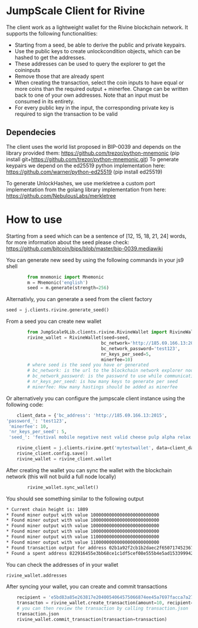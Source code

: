 # JumpScale Client for Rivine

The client work as a lightweight wallet for the Rivine blockchain network.
It supports the following functionalities:

- Starting from a seed, be able to derive the public and private keypairs.
- Use the public keys to create unlockcondition objects, which can be hashed to get the addresses.
- These addresses can be used to query the explorer to get the coininputs
- Remove those that are already spent
- When creating the transaction, select the coin inputs to have equal or more coins than the required output + minerfee. Change can be written back to one of your own addresses. Note that an input must be consumed in its entirety.
- For every public key in the input, the corresponding private key is required to sign the transaction to be valid


## Dependecies
The client uses the world list proposed in BIP-0039 and depends on the library provided them: https://github.com/trezor/python-mnemonic (pip install git+https://github.com/trezor/python-mnemonic.git)
To generate keypairs we depend on the ed25519 python implementation here: https://github.com/warner/python-ed25519 (pip install ed25519)

To generate UnlockHashes, we use merkletree a custom port implementation from the golang library implementation from here: https://github.com/NebulousLabs/merkletree 

# How to use
Starting from a seed which can be a sentence of [12, 15, 18, 21, 24] words, for more information about the seed please check: https://github.com/bitcoin/bips/blob/master/bip-0039.mediawiki

You can generate new seed by using the following commands in your js9 shell
```python
        from mnemonic import Mnemonic
        m = Mnemonic('english')
        seed = m.generate(strength=256)
```

Alternativly, you can generate a seed from the client factory
```python
seed = j.clients.rivine.generate_seed()
```

From a seed you can create new wallet
```python
        from JumpScale9Lib.clients.rivine.RivineWallet import RivineWallet
        rivine_wallet = RivineWallet(seed=seed, 
                                    bc_network='http://185.69.166.13:2015',
                                    bc_network_password='test123',
                                    nr_keys_per_seed=5,
                                    minerfee=10)
        # where seed is the seed you have or generated
        # bc_network: is the url to the blockchain network explorer node
        # bc_network_password: is the password to use while communicating with the chain explorer node
        # nr_keys_per_seed: is how many keys to generate per seed
        # minerfee: How many hastings should be added as minerfee
```

Or alternatively you can configure the jumpscale client instance using the following code:
```python
    client_data = {'bc_address': 'http://185.69.166.13:2015',
'password_': 'test123',
 'minerfee': 10,
 'nr_keys_per_seed': 5,
 'seed_': 'festival mobile negative nest valid cheese pulp alpha relax language friend vast'}

    rivine_client = j.clients.rivine.get('mytestwallet', data=client_data)
    rivine_client.config.save()
    rivine_wallet = rivine_client.wallet
``` 

After creating the wallet you can sync the wallet with the blockchain network (this will not build a full node locally)
```python
        rivine_wallet.sync_wallet()
```

You should see something similar to the following output
```bash
* Current chain height is: 1809
* Found miner output with value 10000000000000000000000000
* Found miner output with value 10000000000000000000000000
* Found miner output with value 10000000000000000000000000
* Found miner output with value 10000000000000000000000000
* Found miner output with value 11000000000000000000000000
* Found miner output with value 11000000000000000000000000
* Found transaction output for address 02b1a92f2cb1b2daec2f650717452367273335263136fae0201ddedbbcfe67648572b069c754
* Found a spent address 822916455e3bb68ce1c1df5cef08e555b4e5ad153399942d628a0d298398a3fb

```

You can check the addresses of in your wallet
```python
rivine_wallet.addresses
```

After syncing your wallet, you can create and commit transactions
```python
    recipient = 'e5bd83a85e263817e2040054064575066874ee45a7697facca7a2721d4792af374ea35f549a1'
    transacton = rivine_wallet.create_transaction(amount=10, recipient=recipient)
    # you can then review the transaction by calling transaction.json
    transaction.json
    rivine_wallet.commit_transaction(transaction=transaction)
```